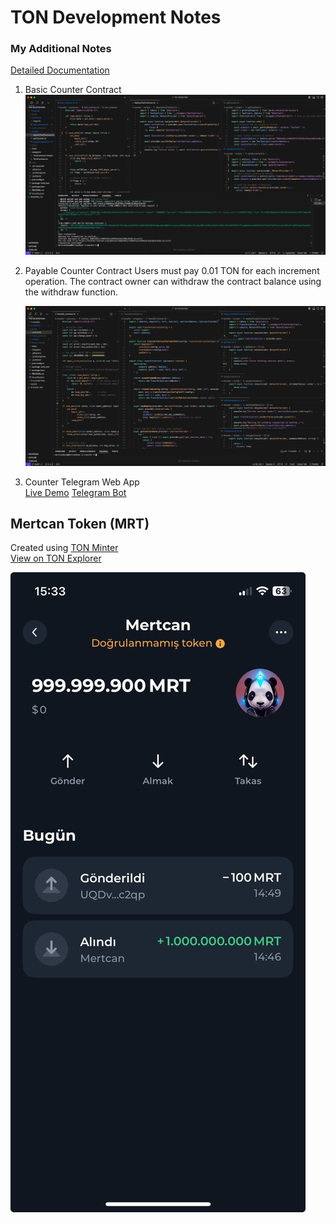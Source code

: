 # TON Development Notes

### My Additional Notes

<a href="https://nice-alloy-49f.notion.site/ton-func-19e50210a3f980e6b48bc03071f82179?pvs=73" target="_blank">Detailed Documentation</a>

1. Basic Counter Contract
   ![TON Logo](https://github.com/mertcankose/ton-blockchain-func/blob/main/assets/counter.png)

2. Payable Counter Contract
   Users must pay 0.01 TON for each increment operation.
   The contract owner can withdraw the contract balance using the withdraw function.

   ![TON Transfer](https://github.com/mertcankose/ton-blockchain-func/blob/main/assets/transfer.png)

3. Counter Telegram Web App  
   <a href="https://counter-twa-mertcan.vercel.app/" target="_blank">Live Demo</a>
   <a href="https://t.me/counter_mertcan_bot" target="_blank">Telegram Bot</a>

## Mertcan Token (MRT)

Created using <a href="https://minter.ton.org/" target="_blank">TON Minter</a>  
<a href="https://tonviewer.com/UQBsQBAHy5FOWkOHrLDGDwlpEOhDerGg73Hb0RNTiJDpmiBM/jetton/EQCsLX9gqd0p7aG9C847wastVwvGzGSj-5r4nJT1AIe37pd5?utm_source=tonkeeper" target="_blank">View on TON Explorer</a>

![Mertcan Token](https://github.com/mertcankose/ton-blockchain-func/blob/main/assets/mertcan-token.jpeg)
